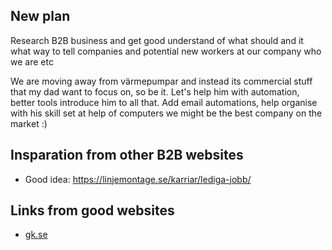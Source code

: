 ## New plan
Research B2B business and get good understand of what should and it what way
to tell companies and potential new workers at our company who we are etc

We are moving away from värmepumpar and instead its commercial stuff that my dad
want to focus on, so be it. Let's help him with automation, better tools introduce
him to all that. Add email  automations, help organise with his skill set at help
of computers we might be the best company on the market :)

## Insparation from other B2B websites
* Good idea: https://linjemontage.se/karriar/lediga-jobb/

## Links from good websites
* [gk.se](https://www.gk.se/)

